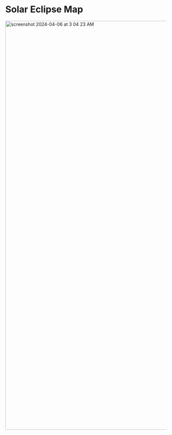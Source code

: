 # Solar Eclipse Map
<img width="1278" alt="screenshot 2024-04-06 at 3 04 23 AM" src="https://github.com/jdnvn/solar-eclipse-map/assets/44139919/64a493b8-7045-4dd7-a69d-356516b6fb55">

